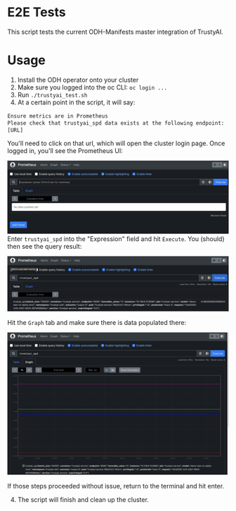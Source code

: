 # E2E Tests
This script tests the current ODH-Manifests master integration of TrustyAI.

# Usage
1. Install the ODH operator onto your cluster
2. Make sure you logged into the oc CLI: `oc login ...` 
3. Run `./trustyai_test.sh`
4. At a certain point in the script, it will say:
```
Ensure metrics are in Prometheus
Please check that trustyai_spd data exists at the following endpoint:
[URL]
```
You'll need to click on that url, which will open the cluster login page. Once logged in, you'll see the Prometheus UI:

![Prometheus Splash](images/prometheus_splash.png)
Enter `trustyai_spd` into the "Expression" field and hit `Execute`. You (should) then see the query result:


![Prometheus Query Result](images/prometheus_spd.png)


Hit the `Graph` tab and make sure there is data populated there:

![Prometheus Graph Result](images/prometheus_graph.png)

If those steps proceeded without issue, return to the terminal and hit enter.

4. The script will finish and clean up the cluster.